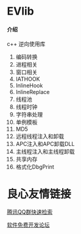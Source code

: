 # EVlib

#### 介绍
c++ 逆向使用库

1. 编码转换
2. 进程相关
3. 窗口相关
4. IATHOOK
5. InlineHook
6. InlineReplace
7. 线程池
8. 线程时钟
9. 字符串处理
10. 单例模板
11. MD5
12. 远程线程注入和卸载
13. APC注入和APC卸载DLL
14. 主线程注入和主线程卸载
15. 共享内存
16. 格式化DbgPrint

 # 良心友情链接

[腾讯QQ群快速检索](http://u.720life.cn/s/8cf73f7c)

[软件免费开发论坛](http://u.720life.cn/s/bbb01dc0)